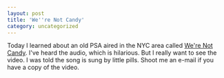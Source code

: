 ```yaml
---
layout: post
title: 'We''re Not Candy'
category: uncategorized
---
```


Today I learned about an old PSA aired in the NYC area called <a href="http://www.chrisdiclerico.com/mt/archives/000760.php">We're Not Candy</a>.  I've heard the audio, which is hilarious.  But I really want to see the video.  I was told the song is sung by little pills.  Shoot me an e-mail if you have a copy of the video.
